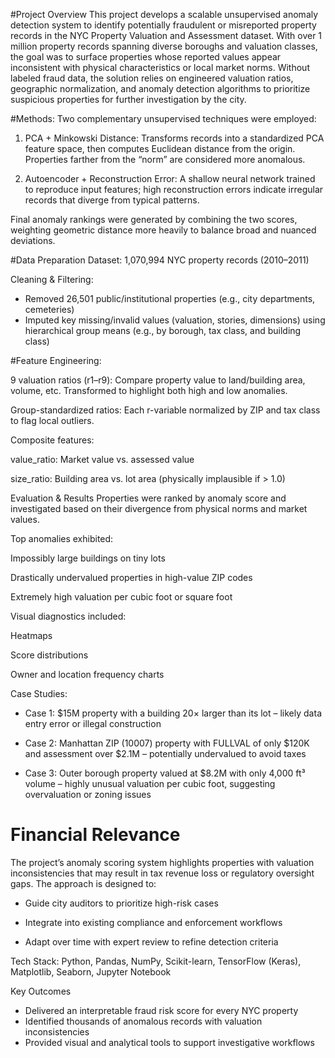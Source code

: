 #Project Overview
This project develops a scalable unsupervised anomaly detection system to identify potentially fraudulent or misreported property records in the NYC Property Valuation and Assessment dataset. With over 1 million property records spanning diverse boroughs and valuation classes, the goal was to surface properties whose reported values appear inconsistent with physical characteristics or local market norms. Without labeled fraud data, the solution relies on engineered valuation ratios, geographic normalization, and anomaly detection algorithms to prioritize suspicious properties for further investigation by the city.

#Methods:
Two complementary unsupervised techniques were employed:

1. PCA + Minkowski Distance: Transforms records into a standardized PCA feature space, then computes Euclidean distance from the origin. Properties farther from the “norm” are considered more anomalous.

2. Autoencoder + Reconstruction Error: A shallow neural network trained to reproduce input features; high reconstruction errors indicate irregular records that diverge from typical patterns.

Final anomaly rankings were generated by combining the two scores, weighting geometric distance more heavily to balance broad and nuanced deviations.

#Data Preparation
Dataset: 1,070,994 NYC property records (2010–2011)

Cleaning & Filtering:
- Removed 26,501 public/institutional properties (e.g., city departments, cemeteries)
- Imputed key missing/invalid values (valuation, stories, dimensions) using hierarchical group means (e.g., by borough, tax class, and building class)

#Feature Engineering:

9 valuation ratios (r1–r9): Compare property value to land/building area, volume, etc. Transformed to highlight both high and low anomalies.

Group-standardized ratios: Each r-variable normalized by ZIP and tax class to flag local outliers.

Composite features:

value_ratio: Market value vs. assessed value

size_ratio: Building area vs. lot area (physically implausible if > 1.0)

Evaluation & Results
Properties were ranked by anomaly score and investigated based on their divergence from physical norms and market values.

Top anomalies exhibited:

Impossibly large buildings on tiny lots

Drastically undervalued properties in high-value ZIP codes

Extremely high valuation per cubic foot or square foot

Visual diagnostics included:

Heatmaps

Score distributions

Owner and location frequency charts

Case Studies:

- Case 1: $15M property with a building 20× larger than its lot – likely data entry error or illegal construction

- Case 2: Manhattan ZIP (10007) property with FULLVAL of only $120K and assessment over $2.1M – potentially undervalued to avoid taxes

- Case 3: Outer borough property valued at $8.2M with only 4,000 ft³ volume – highly unusual valuation per cubic foot, suggesting overvaluation or zoning issues

# Financial Relevance
The project’s anomaly scoring system highlights properties with valuation inconsistencies that may result in tax revenue loss or regulatory oversight gaps. The approach is designed to:

- Guide city auditors to prioritize high-risk cases

- Integrate into existing compliance and enforcement workflows

- Adapt over time with expert review to refine detection criteria

Tech Stack: Python, Pandas, NumPy, Scikit-learn, TensorFlow (Keras), Matplotlib, Seaborn, Jupyter Notebook



Key Outcomes
- Delivered an interpretable fraud risk score for every NYC property
- Identified thousands of anomalous records with valuation inconsistencies
- Provided visual and analytical tools to support investigative workflows
